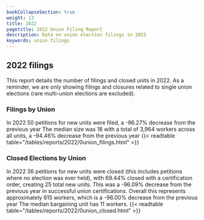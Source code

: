 ```yaml
---
bookCollapseSection: true
weight: 13
title: 2022
pagetitle: 2022 Union Filing Report
description: Data on union election filings in 2022
keywords: union filings
---
```


## 2022 filings

This report details the number of filings and closed units in 2022. As a reminder, we are only showing filings and closures related to single union elections (rare multi-union elections are excluded).

### Filings by Union
In 2022 50 petitions for new units were filed, a -96.27% decrease from the previous year The median size was 18 with a total of 3,964 workers across all units, a -94.46% decrease from the previous year
{{< readtable table="/tables/reports/2022/0union_filings.html" >}}

### Closed Elections by Union
In 2022 36 petitions for new units were closed (this includes petitions where no election was ever held), with 69.44% closed with a certification order, creating 25 total new units. This was a -96.09% decrease from the previous year in successful union certifications. Overall this represents approximately 615 workers, which is a -98.00% decrease from the previous year The median bargaining unit has 11 workers.
{{< readtable table="/tables/reports/2022/0union_closed.html" >}}
